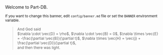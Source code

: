 Welcome to Part-DB.
 
<small>If you want to change this banner, edit `config/banner.md` file or set the `BANNER` environment variable.</small>

<blockquote class="pb-0">
<p style="font-size: 12px">
And God said <br>
$\nabla \cdot \vec{D} = \rho$, 
$\nabla \cdot \vec{B} = 0$, 
$\nabla \times \vec{E} = -\frac{\partial \vec{B}}{\partial t}$, 
$\nabla \times \vec{H} = \vec{j} + \frac{\partial \vec{D}}{\partial t}$,  <br>
and then there was light.
</p>
</blockquote>